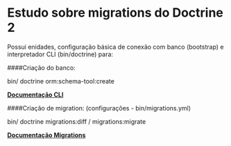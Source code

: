 Estudo sobre migrations do Doctrine 2
======================================

Possui enidades, configuração básica de conexão com banco (bootstrap) e interpretador CLI (bin/doctrine) para:

####Criação do banco: 

bin/ doctrine orm:schema-tool:create

[**Documentação CLI**](http://docs.doctrine-project.org/projects/doctrine-orm/en/latest/reference/tools.html)


####Criação de migration: 
(configurações - bin/migrations.yml)
 
bin/ doctrine migrations:diff / migrations:migrate

[**Documentação Migrations**](http://docs.doctrine-project.org/projects/doctrine-migrations/en/latest/index.html)
